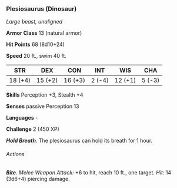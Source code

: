 ### Plesiosaurus (Dinosaur)

*Large beast, unaligned*

**Armor Class** 13 (natural armor)

**Hit Points** 68 (8d10+24)

**Speed** 20 ft., swim 40 ft.

| STR      | DEX      | CON      | INT      | WIS      | CHA      |
|:--------:|:--------:|:--------:|:--------:|:--------:|:--------:|
| 18 (+4)  | 15 (+2)  | 16 (+3)  | 2 (-4)   | 12 (+1)  | 5 (-3)   |

**Skills** Perception +3, Stealth +4

**Senses** passive Perception 13

**Languages** -

**Challenge** 2 (450 XP)

***Hold Breath***. The plesiosaurus can hold its breath for 1 hour.

###### Actions

***Bite***. *Melee Weapon Attack:* +6 to hit, reach 10 ft., one target. *Hit:* 14 (3d6+4) piercing damage.